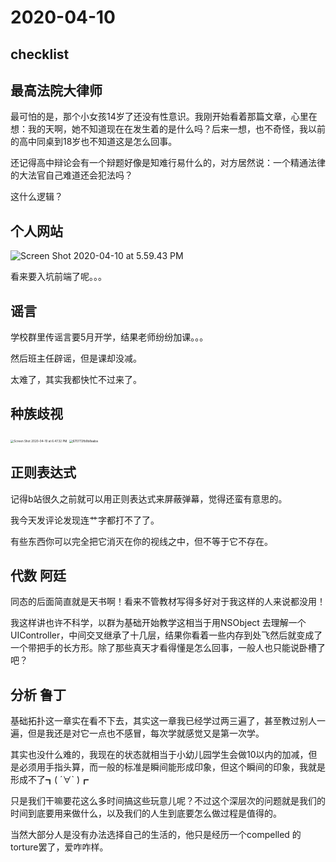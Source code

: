 # 2020-04-10
## checklist
## 最高法院大律师
最可怕的是，那个小女孩14岁了还没有性意识。我刚开始看着那篇文章，心里在想：我的天啊，她不知道现在在发生着的是什么吗？后来一想，也不奇怪，我以前的高中同桌到18岁也不知道这是怎么回事。

还记得高中辩论会有一个辩题好像是知难行易什么的，对方居然说：一个精通法律的大法官自己难道还会犯法吗？

这什么逻辑？

## 个人网站

![Screen Shot 2020-04-10 at 5.59.43 PM](https://tva1.sinaimg.cn/large/00831rSTly1gdotr01gmbj30zy0u0b29.jpg)

看来要入坑前端了呢。。。

## 谣言

学校群里传谣言要5月开学，结果老师纷纷加课。。。

然后班主任辟谣，但是课却没减。

太难了，其实我都快忙不过来了。

## 种族歧视

<img src="https://tva1.sinaimg.cn/large/00831rSTly1gdov6igkvyj31b20pytfp.jpg" alt="Screen Shot 2020-04-10 at 6.47.32 PM" style="zoom: 33%;" />



<img src="https://tva1.sinaimg.cn/large/00831rSTly1gdp3tx4nc5j30k60qods0.jpg" alt="670772fb9b8aaba" style="zoom:33%;" />

## 正则表达式

记得b站很久之前就可以用正则表达式来屏蔽弹幕，觉得还蛮有意思的。

我今天发评论发现连艹字都打不了了。

有些东西你可以完全把它消灭在你的视线之中，但不等于它不存在。

## 代数 阿廷

同态的后面简直就是天书啊！看来不管教材写得多好对于我这样的人来说都没用！

我这样讲也许不科学，以群为基础开始教学这相当于用NSObject 去理解一个UIController，中间交叉继承了十几层，结果你看着一些内存到处飞然后就变成了一个带把手的长方形。除了那些真天才看得懂是怎么回事，一般人也只能说卧槽了吧？

## 分析 鲁丁

基础拓扑这一章实在看不下去，其实这一章我已经学过两三遍了，甚至教过别人一遍，但是我还是对它一点也不感冒，每次学就感觉又是第一次学。

其实也没什么难的，我现在的状态就相当于小幼儿园学生会做10以内的加减，但是必须用手指头算，而一般的标准是瞬间能形成印象，但这个瞬间的印象，我就是形成不了┓( ´∀` )┏

只是我们干嘛要花这么多时间搞这些玩意儿呢？不过这个深层次的问题就是我们的时间到底要用来做什么，以及我们的人生到底要怎么做过程是值得的。

当然大部分人是没有办法选择自己的生活的，他只是经历一个compelled 的 torture罢了，爱咋咋样。



